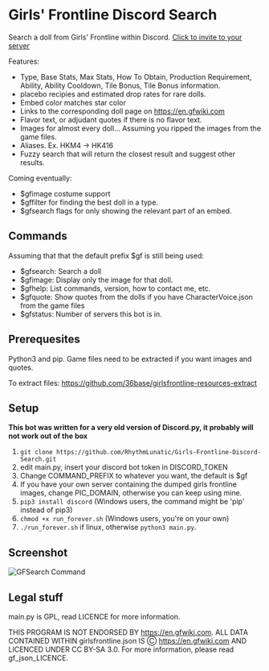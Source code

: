 # Girls' Frontline Discord Search
Search a doll from Girls' Frontline within Discord. [Click to invite to your server](https://discordapp.com/oauth2/authorize?client_id=351447700064960522&scope=bot&permissions=0)

Features:
- Type, Base Stats, Max Stats, How To Obtain, Production Requirement, Ability, Ability Cooldown, Tile Bonus, Tile Bonus information.
- placebo recipies and estimated drop rates for rare dolls.
- Embed color matches star color
- Links to the corresponding doll page on https://en.gfwiki.com
- Flavor text, or adjudant quotes if there is no flavor text.
- Images for almost every doll... Assuming you ripped the images from the game files.
- Aliases. Ex. HKM4 -> HK416
- Fuzzy search that will return the closest result and suggest other results.

Coming eventually:
- $gfimage costume support
- $gffilter for finding the best doll in a type.
- $gfsearch flags for only showing the relevant part of an embed.

## Commands
Assuming that that the default prefix $gf is still being used:
- $gfsearch: Search a doll
- $gfimage: Display only the image for that doll.
- $gfhelp: List commands, version, how to contact me, etc.
- $gfquote: Show quotes from the dolls if you have CharacterVoice.json from the game files
- $gfstatus: Number of servers this bot is in.

## Prerequesites
Python3 and pip. Game files need to be extracted if you want images and quotes.

To extract files: https://github.com/36base/girlsfrontline-resources-extract

## Setup
**This bot was written for a very old version of Discord.py, it probably will not work out of the box**
1. `git clone https://github.com/RhythmLunatic/Girls-Frontline-Discord-Search.git`
2. edit main.py, insert your discord bot token in DISCORD_TOKEN
3. Change COMMAND_PREFIX to whatever you want, the default is $gf
4. If you have your own server containing the dumped girls frontline images, change PIC_DOMAIN, otherwise you can keep using mine.
5. `pip3 install discord` (Windows users, the command might be 'pip' instead of pip3)
6. `chmod +x run_forever.sh` (Windows users, you're on your own)
7. `./run_forever.sh` if linux, otherwise `python3 main.py`.


## Screenshot
![GFSearch Command](https://i.imgur.com/QAkHNF5.png)

## Legal stuff
main.py is GPL, read LICENCE for more information.

THIS PROGRAM IS NOT ENDORSED BY https://en.gfwiki.com. ALL DATA CONTAINED WITHIN girlsfrontline.json IS Ⓒ https://en.gfwiki.com AND LICENCED UNDER CC BY-SA 3.0. For more information, please read gf_json_LICENCE.
